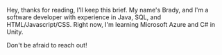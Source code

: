 Hey, thanks for reading, I'll keep this brief.
My name's Brady, and I'm a software developer with experience in Java, SQL, and HTML/Javascript/CSS. Right now, I'm learning Microsoft Azure and C# in Unity.

Don't be afraid to reach out!

<!---
brady-ab/brady-ab is a ✨ special ✨ repository because its `README.md` (this file) appears on your GitHub profile.
You can click the Preview link to take a look at your changes.
--->
